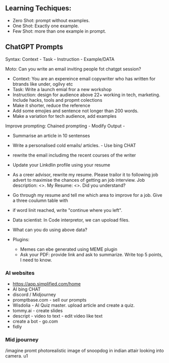 ## Learning Techiques:
- Zero Shot: prompt without examples.
- One Shot: Exactly one example.
- Few Shot: more than one example in prompt.

## ChatGPT Prompts
Syntax: Context - Task - Instruction - Example/DATA

Moto: Can you write an email inviting people fot chatgpt session?
- Context: You are an expereince email copywriter who has written for btrands like under, ogilvy etc
- Task: Write a launch emial fror a new workshop
- Instruction: design for audience above 22+ working in tech, marketing. Include hacks, tools and propmt colections
- Make it shorter, reduce the reference
- Add some emojies and sentence not longer than 200 words.
- Make a variation for tech audience, add examples

Improve prompting: Chained prompting - Modify Output - 
- Summarise an article in 10 sentenses
-  Write a personalised cold emails/ articles. - Use bing CHAT
-  rewrite the email includimg the recent courses of the writer
-  Update your Linkdlin profile using your resume
- As a creer advisor, rewrite my resume. Please trailor it to following job advert to maximise the chances of getting an job interview. Job description: <>. My Resume: <>. Did you understand?
- Go through my resume and tell me which area to improve for a job. Give a three coulumn table with 
- if word linit reached, write "continue where you left".
- Data scientist: In Code interpretor, we can upoload files.
- What can you do using above data?

- Plugins:
  - Memes can ebe generated using MEME plugin
  - Ask your PDF: provide link and ask to summarize. Write top 5 points, I need to know. 

### AI websites
- https://app.simplified.com/home
- AI bing CHAT
- discord / Midjourney
- promptbase.com - sell our prompts
- Wisdolia -  AI Quiz master. upload article and create a quiz.
- tommy.ai - create slides
- descript - video to text - edit video like text
- create a bot - go.com
- fidly

### Mid jpourney
/imagine promt photorealistic image of snoopdog in indian attair looking into camera.
u1
